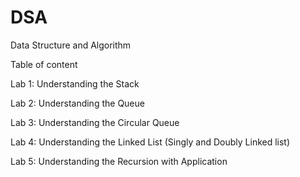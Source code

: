 # DSA
Data Structure and Algorithm

Table of content

Lab 1: Understanding the Stack

Lab 2: Understanding the Queue

Lab 3: Understanding the Circular Queue

Lab 4: Understanding the Linked List (Singly and Doubly Linked list) 

Lab 5: Understanding the Recursion with Application
